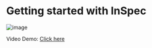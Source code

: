 # Getting started with InSpec
![image](https://user-images.githubusercontent.com/98935583/154123471-c62b5ff1-c2f9-46c6-8122-54d45b6047f8.png)

Video Demo: [Click here](https://www.youtube.com/playlist?list=PL11cZfNdwNyMHrqIo7aLWq9Wy3y63Nspt)
